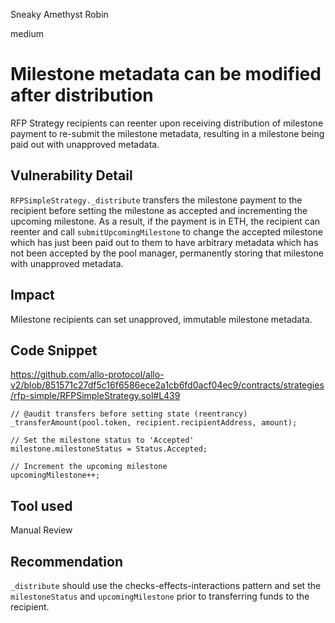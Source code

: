 Sneaky Amethyst Robin

medium

# Milestone metadata can be modified after distribution

RFP Strategy recipients can reenter upon receiving distribution of milestone payment to re-submit the milestone metadata, resulting in a milestone being paid out with unapproved metadata.

## Vulnerability Detail

`RFPSimpleStrategy._distribute` transfers the milestone payment to the recipient before setting the milestone as accepted and incrementing the upcoming milestone. As a result, if the payment is in ETH, the recipient can reenter and call `submitUpcomingMilestone` to change the accepted milestone which has just been paid out to them to have arbitrary metadata which has not been accepted by the pool manager, permanently storing that milestone with unapproved metadata.

## Impact

Milestone recipients can set unapproved, immutable milestone metadata.

## Code Snippet

https://github.com/allo-protocol/allo-v2/blob/851571c27df5c16f6586ece2a1cb6fd0acf04ec9/contracts/strategies/rfp-simple/RFPSimpleStrategy.sol#L439
```solidity
// @audit transfers before setting state (reentrancy)
_transferAmount(pool.token, recipient.recipientAddress, amount);

// Set the milestone status to 'Accepted'
milestone.milestoneStatus = Status.Accepted;

// Increment the upcoming milestone
upcomingMilestone++;
```

## Tool used

Manual Review

## Recommendation

`_distribute` should use the checks-effects-interactions pattern and set the `milestoneStatus` and `upcomingMilestone` prior to transferring funds to the recipient.